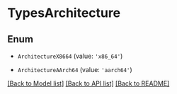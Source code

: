 # TypesArchitecture


## Enum

* `ArchitectureX8664` (value: `'x86_64'`)

* `ArchitectureAArch64` (value: `'aarch64'`)

[[Back to Model list]](../README.md#documentation-for-models) [[Back to API list]](../README.md#documentation-for-api-endpoints) [[Back to README]](../README.md)


